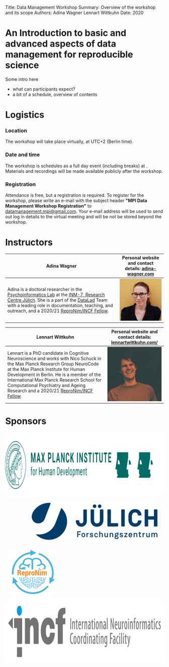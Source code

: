 Title:   Data Management Workshop
Summary: Overview of the workshop and its scope
Authors: Adina Wagner
         Lennart Wittkuhn
Date:    2020

# An Introduction to basic and advanced aspects of data management for reproducible science



Some intro here

- what can participants expect?
- a bit of a schedule, overview of contents


# Logistics

### Location
The workshop will take place virtually, at UTC+2 (Berlin time).

### Date and time
The workshop is schedules as a full day event (including breaks) at <FIXME INSERT DATE>.
Materials and recordings will be made available publicly after the workshop.



### Registration
Attendance is free, but a registration is required.
To register for the workshop, please write an e-mail with the subject header **"MPI Data Management Workshop Registration"** to [datamanagement.mpi@gmail.com](mailto:datamanagement.mpi@gmail.com).
Your e-mail address will be used to send out log in details to the virtual meeting and will be not be stored beyond the workshop.

# Instructors

|  **Adina Wagner** | Personal website and contact details:  [adina-wagner.com](https://adina-wagner.com)      |
| --------------------------------------------------------------------------------- | --------------------- |
| Adina is a doctoral researcher in the [Psychoinformatics Lab](https://www.psychoinformatics.de/) at the [INM-7, Research Centre Jülich](https://www.fz-juelich.de/inm/inm-7/DE/Home/home_node.html). She is a part of the [DataLad](https://datalad.org) Team with a leading role in documentation, teaching, and outreach, and a 2020/21 [ReproNim/INCF Fellow](https://www.repronim.org/fellowship.html). |<img src="img/headshot_adinawagner.jpg" alt="Picture of Adina" width="200"/> |


| **Lennart Wittkuhn** | Personal website and contact details: [lennartwittkuhn.com/](https://lennartwittkuhn.com/)       |
| --------------------------------------------------------------------------------- | --------------------- |
|  Lennart is a PhD candidate in Cognitive Neuroscience and works with Nico Schuck in the Max Planck Research Group NeuroCode at the Max Planck Institute for Human Development in Berlin. He is a member of the International Max Planck Research School for Computational Psychiatry and Ageing Research and a 2020/21 [ReproNim/INCF Fellow](https://www.repronim.org/fellowship.html). | <img src="img/headshot_lennartwittkuhn.jpg" alt="Picture of Lennart" width="200"/>|


# Sponsors

<img src="img/MPI.png" alt="MPI" height="200"/>
<img style="padding: 20px; float: right" src="img/fzj_logo.svg" alt="FZJ" width="400"/>
<img style="float: left; padding: 10px" src="img/repronim.png" alt="ReproNim" width="150"/>
<img src="img/INCF.jpg" alt="INCF" height="200"/>
